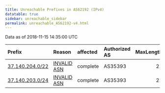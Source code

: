 ```yaml
---
title: Unreachable Prefixes in AS62192 (IPv4)
datatable: true
sidebar: unreachable_sidebar
permalink: unreachable_AS62192-v4.html
---
```


Data as of 2018-11-15 14:35:00 UTC


<div class="datatable-begin"></div>

| Prefix                                                   | Reason                                                                                                 | affected   | Authorized AS   |   MaxLength | Anchor                                         |   unreachable /24s |
|:---------------------------------------------------------|:-------------------------------------------------------------------------------------------------------|:-----------|:----------------|------------:|:-----------------------------------------------|-------------------:|
| [37.140.204.0/22](https://stat.ripe.net/37.140.204.0/22) | [INVALID ASN](https://rpki-validator.ripe.net/announcement-preview?asn=AS62192&prefix=37.140.204.0/22) | complete   | AS35393         |          21 | [RIPE](unreachable_RIPE_NCC_RPKI_Root-v4.html) |                  4 |
| [37.140.203.0/24](https://stat.ripe.net/37.140.203.0/24) | [INVALID ASN](https://rpki-validator.ripe.net/announcement-preview?asn=AS62192&prefix=37.140.203.0/24) | complete   | AS35393         |          21 | [RIPE](unreachable_RIPE_NCC_RPKI_Root-v4.html) |                  1 |

<div class="datatable-end"></div>
